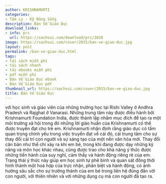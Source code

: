 ```yaml
---
author: KRISHNAMURTI
categories:
- Tâm Lý - Kỹ Năng Sống
description: Bàn Về Giáo Dục
download_links:
- info: prc
  url: https://sachvui.com/download/prc/1028
image: https://sachvui.com/cover/2015/ban-ve-giao-duc.jpg
layout: post
permalink: /ban-ve-giao-duc.html
tags:
- tải sách miễn phí
- tải sách nhanh
- tải ebooks miễn phí
- pdf miễn phí
- Bàn Về Giáo Dục ebook
- Bàn Về Giáo Dục pdf
thumbnail_url: https://sachvui.com/cover/2015/ban-ve-giao-duc.jpg
title: Bàn Về Giáo Dục
---
```


 <div class="item-desc text-justify"> với học sinh và giáo viên của những trường học tại Rishi Valley ở Andhra Pradesh và Rajghat ở Vanarasi. Những trung tâm này được điều hành bởi Krishnamurti Foundation India, được thành lập nhằm mục đích để tạo ra một môi trường xã hội trong đó những lời giáo huấn của Krishnamurti có thể được truyền đạt cho trẻ em. Krishnamurti nhận định rằng giáo dục có tầm quan trọng chính yếu trong việc truyền đạt về cái đó, cái trung tâm cho sự thay đổi cái trí con người và sự sáng tạo của một nền văn hóa mới. Thay đổi căn bản như thế chỉ xảy ra khi em bé, trong khi đang được dạy những kỹ năng và môn học khác nhau, cũng được trao cho khả năng ý thức được những tiến hành của suy nghĩ, cảm thấy và hành động riêng rẽ của em. Trạng thái ý thức này giúp em học sinh tự phê bình và quan sát đồng thời hình thành một hoà hợp của trực nhận, phân biệt và hành động, có ảnh hưởng sâu sắc cho sự trưởng thành của em bé trong liên hệ đúng đắn với con người, với thiên nhiên và với những dụng cụ mà con người đã tạo ra. </div>